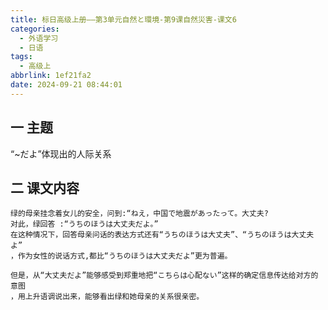 ```yaml
---
title: 标日高级上册——第3单元自然と環境-第9课自然災害-课文6
categories:
  - 外语学习
  - 日语
tags:
  - 高级上
abbrlink: 1ef21fa2
date: 2024-09-21 08:44:01
---
```

## 一 主题

“~だよ”体现出的人际关系

<!--more-->

## 二  课文内容

```
绿的母亲挂念着女儿的安全，问到:“ねえ，中国で地震があったって。大丈夫?
对此，绿回答 :“うちのほうは大丈夫だよ。”
在这种情况下，回答母亲问话的表达方式还有“うちのほうは大丈夫”、“うちのほうは大丈夫よ”
，作为女性的说话方式,都比“うちのほうは大丈夫だよ”更为普遍。

但是，从“大丈夫だよ”能够感受到郑重地把“こちらは心配ない”这样的确定信息传达给对方的意图
，用上升语调说出来，能够看出绿和她母亲的关系很亲密。
```

